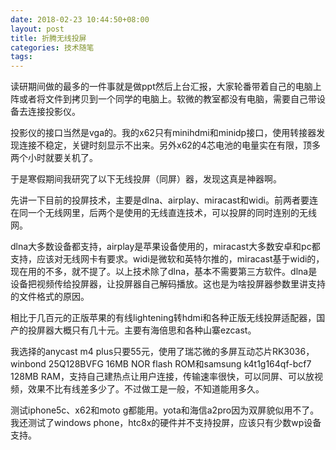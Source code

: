 ```yaml
---
date: 2018-02-23 10:44:50+08:00
layout: post
title: 折腾无线投屏
categories: 技术随笔
tags: 
---
```


读研期间做的最多的一件事就是做ppt然后上台汇报，大家轮番带着自己的电脑上阵或者将文件到拷贝到一个同学的电脑上。软微的教室都没有电脑，需要自己带设备去连接投影仪。

投影仪的接口当然是vga的。我的x62只有minihdmi和minidp接口，使用转接器发现连接不稳定，关键时刻显示不出来。另外x62的4芯电池的电量实在有限，顶多两个小时就要关机了。

于是寒假期间我研究了以下无线投屏（同屏）器，发现这真是神器啊。

先讲一下目前的投屏技术，主要是dlna、airplay、miracast和widi。前两者要连在同一个无线网里，后两个是使用的无线直连技术，可以投屏的同时连别的无线网。

dlna大多数设备都支持，airplay是苹果设备使用的，miracast大多数安卓和pc都支持，应该对无线网卡有要求。widi是微软和英特尔推的，miracast基于widi的，现在用的不多，就不提了。以上技术除了dlna，基本不需要第三方软件。dlna是设备把视频传给投屏器，让投屏器自己解码播放。这也是为啥投屏器参数里讲支持的文件格式的原因。

相比于几百元的正版苹果的有线lightening转hdmi和各种正版无线投屏适配器，国产的投屏器大概只有几十元。主要有海倍思和各种山寨ezcast。

我选择的anycast m4 plus只要55元，使用了瑞芯微的多屏互动芯片RK3036，winbond 25Q128BVFG 16MB NOR flash ROM和samsung k4t1g164qf-bcf7 128MB RAM，支持自己建热点让用户连接，传输速率很快，可以同屏、可以放视频，效果不比有线差多少了。不过做工是一般，不知道能用多久。

测试iphone5c、x62和moto g都能用。yota和海信a2pro因为双屏貌似用不了。我还测试了windows phone，htc8x的硬件并不支持投屏，应该只有少数wp设备支持。

